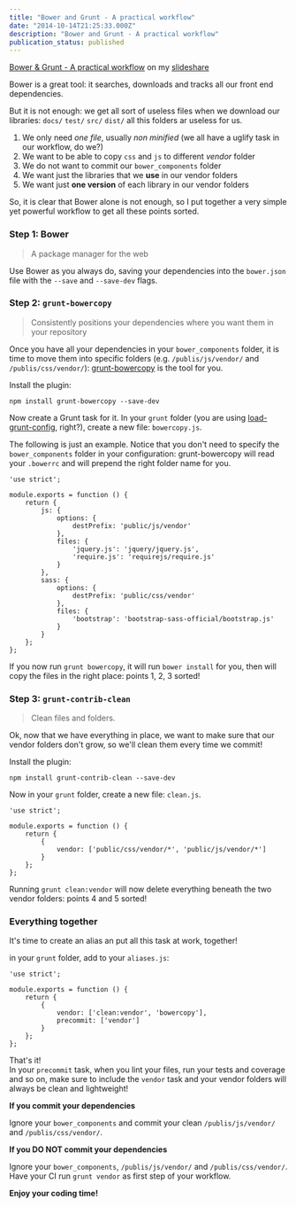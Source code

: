 ```yaml
---
title: "Bower and Grunt - A practical workflow"
date: "2014-10-14T21:25:33.000Z"
description: "Bower and Grunt - A practical workflow"
publication_status: published
---
```


[Bower & Grunt - A practical workflow](https://www.slideshare.net/coppolariccardo/bower-grunt-a-practical-workflow) on my [slideshare](http://www.slideshare.net/coppolariccardo)

Bower is a great tool: it searches, downloads and tracks all our front end dependencies.

But it is not enough: we get all sort of useless files when we download our libraries: `docs/` `test/` `src/` `dist/` all this folders ar useless for us.

1.  We only need _one file_, usually _non minified_ (we all have a uglify task in our workflow, do we?)
2.  We want to be able to copy `css` and `js` to different _vendor_ folder
3.  We do not want to commit our `bower_components` folder
4.  We want just the libraries that we **use** in our vendor folders
5.  We want just **one version** of each library in our vendor folders

So, it is clear that Bower alone is not enough, so I put together a very simple yet powerful workflow to get all these points sorted.

### Step 1: Bower

> A package manager for the web

Use Bower as you always do, saving your dependencies into the `bower.json` file with the `--save` and `--save-dev` flags.

### Step 2: `grunt-bowercopy`

> Consistently positions your dependencies where you want them in your repository

Once you have all your dependencies in your `bower_components` folder, it is time to move them into specific folders (e.g. `/publis/js/vendor/` and `/publis/css/vendor/`): [grunt-bowercopy](https://github.com/timmywil/grunt-bowercopy) is the tool for you.

Install the plugin:

    npm install grunt-bowercopy --save-dev

Now create a Grunt task for it. In your `grunt` folder (you are using [load-grunt-config](https://github.com/firstandthird/load-grunt-config), right?), create a new file: `bowercopy.js`.

The following is just an example. Notice that you don't need to specify the `bower_components` folder in your configuration: grunt-bowercopy will read your `.bowerrc` and will prepend the right folder name for you.

    'use strict';

    module.exports = function () {
        return {
            js: {
                options: {
                    destPrefix: 'public/js/vendor'
                },
                files: {
                    'jquery.js': 'jquery/jquery.js',
                    'require.js': 'requirejs/require.js'
                }
            },
            sass: {
                options: {
                    destPrefix: 'public/css/vendor'
                },
                files: {
                    'bootstrap': 'bootstrap-sass-official/bootstrap.js'
                }
            }
        };
    };

If you now run `grunt bowercopy`, it will run `bower install` for you, then will copy the files in the right place: points 1, 2, 3 sorted!

### Step 3: `grunt-contrib-clean`

> Clean files and folders.

Ok, now that we have everything in place, we want to make sure that our vendor folders don't grow, so we'll clean them every time we commit!

Install the plugin:

    npm install grunt-contrib-clean --save-dev

Now in your `grunt` folder, create a new file: `clean.js`.

    'use strict';

    module.exports = function () {
        return {
    		{
    			vendor: ['public/css/vendor/*', 'public/js/vendor/*']
    		}
    	};
    };

Running `grunt clean:vendor` will now delete everything beneath the two vendor folders: points 4 and 5 sorted!

### Everything together

It's time to create an alias an put all this task at work, together!

in your `grunt` folder, add to your `aliases.js`:

    'use strict';

    module.exports = function () {
        return {
            {
                vendor: ['clean:vendor', 'bowercopy'],
                precommit: ['vendor']
            }
        };
    };

That's it!  
In your `precommit` task, when you lint your files, run your tests and coverage and so on, make sure to include the `vendor` task and your vendor folders will always be clean and lightweight!

**If you commit your dependencies**

Ignore your `bower_components` and commit your clean `/publis/js/vendor/` and `/publis/css/vendor/`.

**If you DO NOT commit your dependencies**

Ignore your `bower_components`, `/publis/js/vendor/` and `/publis/css/vendor/`.  
Have your CI run `grunt vendor` as first step of your workflow.

**Enjoy your coding time!**
